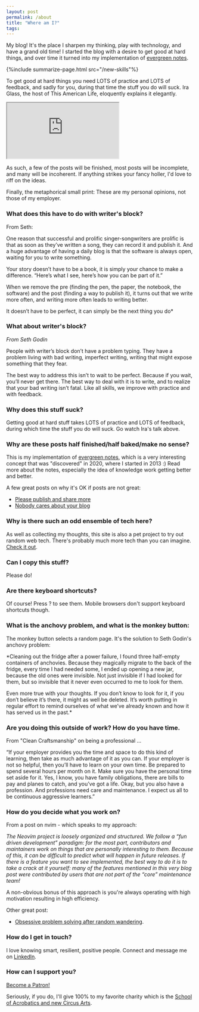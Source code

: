 ```yaml
---
layout: post
permalink: /about
title: "Where am I?"
tags:
---
```


My blog! It's the place I sharpen my thinking, play with technology, and have a grand old time! I started the blog with a desire to get good at hard things, and over time it turned into my implementation of [evergreen notes](https://notes.andymatuschak.org/z4SDCZQeRo4xFEQ8H4qrSqd68ucpgE6LU155C).

{%include summarize-page.html src="/new-skills"%}

To get good at hard things you need LOTS of practice and LOTS of feedback, and sadly for you, during that time the stuff you do will suck. Ira Glass, the host of This American Life, eloquently explains it elegantly.

<div class="ratio ratio-16x9">
  <iframe
    class="embed-responsive-item"
    src="https://player.vimeo.com/video/176325518?color=1fc9a2&portrait=0"
    allowfullscreen
  ></iframe>
</div>

As such, a few of the posts will be finished, most posts will be incomplete, and many will be incoherent. If anything strikes your fancy holler, I'd love to riff on the ideas.

Finally, the metaphorical small print: These are my personal opinions, not those of my employer.

### What does this have to do with writer's block?

From Seth:

One reason that successful and prolific singer-songwriters are prolific is that as soon as they’ve written a song, they can record it and publish it. And a huge advantage of having a daily blog is that the software is always open, waiting for you to write something.

Your story doesn’t have to be a book, it is simply your chance to make a difference. “Here’s what I see, here’s how you can be part of it.”

When we remove the pre (finding the pen, the paper, the notebook, the software) and the post (finding a way to publish it), it turns out that we write more often, and writing more often leads to writing better.

It doesn’t have to be perfect, it can simply be the next thing you do\*

### What about writer's block?

_From Seth Godin_

People with writer’s block don’t have a problem typing. They have a problem living with bad writing, imperfect writing, writing that might expose something that they fear.

The best way to address this isn’t to wait to be perfect. Because if you wait, you’ll never get there. The best way to deal with it is to write, and to realize that your bad writing isn’t fatal. Like all skills, we improve with practice and with feedback.

### Why does this stuff suck?

Getting good at hard stuff takes LOTS of practice and LOTS of feedback, during which time the stuff you do will suck. Go watch Ira's talk above.

### Why are these posts half finished/half baked/make no sense?

This is my implementation of [evergreen notes](https://notes.andymatuschak.org/z4SDCZQeRo4xFEQ8H4qrSqd68ucpgE6LU155C), which is a very interesting concept that was "discovered" in 2020, where I started in 2013 :) Read more about the notes, especially the idea of knowledge work getting better and better.

A few great posts on why it's OK if posts are not great:

- [Please publish and share more](https://micro.webology.dev/2024/11/02/please-publish-and.html)
- [Nobody cares about your blog](https://www.alexmolas.com/2023/07/15/nobody-cares-about-your-blog.html)

### Why is there such an odd ensemble of tech here?

As well as collecting my thoughts, this site is also a pet project to try out random web tech. There's probably much more tech than you can imagine. [Check it out](https://github.com/idvorkin/idvorkin.github.io).

### Can I copy this stuff?

Please do!

### Are there keyboard shortcuts?

Of course! Press ? to see them. Mobile browsers don't support keyboard shortcuts though.

### What is the anchovy problem, and what is the monkey button:

The monkey button selects a random page. It's the solution to Seth Godin's anchovy problem:

\*Cleaning out the fridge after a power failure, I found three half-empty containers of anchovies. Because they magically migrate to the back of the fridge, every time I had needed some, I ended up opening a new jar, because the old ones were invisible. Not just invisible if I had looked for them, but so invisible that it never even occurred to me to look for them.

Even more true with your thoughts. If you don’t know to look for it, if you don’t believe it’s there, it might as well be deleted. It’s worth putting in regular effort to remind ourselves of what we’ve already known and how it has served us in the past.\*

### Are you doing this outside of work? How do you have time.

From "Clean Craftsmanship" on being a professional ...

“If your employer provides you the time and space to do this kind of learning, then take as much advantage of it as you can. If your employer is not so helpful, then you’ll have to learn on your own time. Be prepared to spend several hours per month on it. Make sure you have the personal time set aside for it. Yes, I know, you have family obligations, there are bills to pay and planes to catch, and you’ve got a life. Okay, but you also have a profession. And professions need care and maintenance. I expect us all to be continuous aggressive learners.”

### How do you decide what you work on?

From a post on nvim - which speaks to my approach:

_The Neovim project is loosely organized and structured. We follow a “fun driven development” paradigm: for the most part, contributors and maintainers work on things that are personally interesting to them. Because of this, it can be difficult to predict what will happen in future releases. If there is a feature you want to see implemented, the best way to do it is to take a crack at it yourself: many of the features mentioned in this very blog post were contributed by users that are not part of the “core” maintenance team!_

A non-obvious bonus of this approach is you're always operating with high motivation resulting in high efficiency.

Other great post:

- [Obsessive problem solving after random wandering](https://world.hey.com/dhh/obsessive-problem-solving-followed-by-aimless-wandering-b8e94e0a).

### How do I get in touch?

I love knowing smart, resilient, positive people. Connect and message me on [LinkedIn](/linkedin).

### How can I support you?

<a href="https://www.patreon.com/bePatron?u=23788263" data-patreon-widget-type="become-patron-button">Become a Patron!</a><script async src="https://c6.patreon.com/becomePatronButton.bundle.js"></script>

Seriously, if you do, I'll give 100% to my favorite charity which is the [School of Acrobatics and new Circus Arts](https://sancaseattle.org/support/give-today/).
